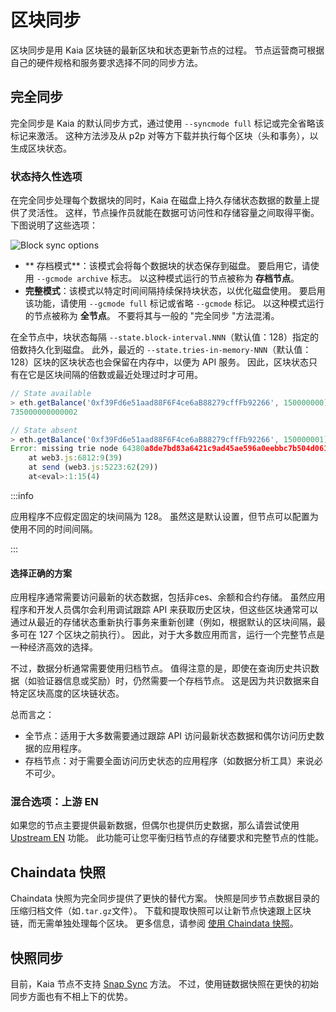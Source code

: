 # 区块同步

区块同步是用 Kaia 区块链的最新区块和状态更新节点的过程。 节点运营商可根据自己的硬件规格和服务要求选择不同的同步方法。

## 完全同步

完全同步是 Kaia 的默认同步方式，通过使用 `--syncmode full` 标记或完全省略该标记来激活。 这种方法涉及从 p2p 对等方下载并执行每个区块（头和事务），以生成区块状态。

### 状态持久性选项

在完全同步处理每个数据块的同时，Kaia 在磁盘上持久存储状态数据的数量上提供了灵活性。 这样，节点操作员就能在数据可访问性和存储容量之间取得平衡。 下图说明了这些选项：

![Block sync options](/img/learn/block_sync.png)

 - \*\* 存档模式\*\*：该模式会将每个数据块的状态保存到磁盘。 要启用它，请使用 `--gcmode archive` 标志。 以这种模式运行的节点被称为 **存档节点**。
 - **完整模式**：该模式以特定时间间隔持续保持块状态，以优化磁盘使用。 要启用该功能，请使用 `--gcmode full` 标记或省略 `--gcmode` 标记。 以这种模式运行的节点被称为 **全节点**。 不要将其与一般的 "完全同步 "方法混淆。

在全节点中，块状态每隔 `--state.block-interval.NNN`（默认值：128）指定的倍数持久化到磁盘。 此外，最近的 `--state.tries-in-memory-NNN`（默认值：128）区块的区块状态也会保留在内存中，以便为 API 服务。 因此，区块状态只有在它是区块间隔的倍数或最近处理过时才可用。

```js
// State available
> eth.getBalance('0xf39Fd6e51aad88F6F4ce6aB88279cffFb92266', 150000000)
735000000000002

// State absent
> eth.getBalance('0xf39Fd6e51aad88F6F4ce6aB88279cffFb92266', 150000001) 735000000000002 // State absent.getBalance('0xf39Fd6e51aad88F6F4ce6aB88279cffFb92266', 150000001)
Error: missing trie node 64380a8de7bd83a6421c9ad45ae596a0eebbc7b504d061f4a57c61742eadc804 (path )
	at web3.js:6812:9(39)
	at send (web3.js:5223:62(29))
	at<eval>:1:15(4)
```

:::info

应用程序不应假定固定的块间隔为 128。 虽然这是默认设置，但节点可以配置为使用不同的时间间隔。

:::

#### 选择正确的方案

应用程序通常需要访问最新的状态数据，包括非ces、余额和合约存储。 虽然应用程序和开发人员偶尔会利用调试跟踪 API 来获取历史区块，但这些区块通常可以通过从最近的存储状态重新执行事务来重新创建（例如，根据默认的区块间隔，最多可在 127 个区块之前执行）。 因此，对于大多数应用而言，运行一个完整节点是一种经济高效的选择。

不过，数据分析通常需要使用归档节点。 值得注意的是，即使在查询历史共识数据（如验证器信息或奖励）时，仍然需要一个存档节点。 这是因为共识数据来自特定区块高度的区块链状态。

总而言之：

 - 全节点：适用于大多数需要通过跟踪 API 访问最新状态数据和偶尔访问历史数据的应用程序。
 - 存档节点：对于需要全面访问历史状态的应用程序（如数据分析工具）来说必不可少。

### 混合选项：上游 EN

如果您的节点主要提供最新数据，但偶尔也提供历史数据，那么请尝试使用 [Upstream EN](../../misc/operation/upstream-en.md) 功能。 此功能可让您平衡归档节点的存储要求和完整节点的性能。

## Chaindata 快照

Chaindata 快照为完全同步提供了更快的替代方案。 快照是同步节点数据目录的压缩归档文件（如`.tar.gz`文件）。 下载和提取快照可以让新节点快速跟上区块链，而无需单独处理每个区块。 更多信息，请参阅 [使用 Chaindata 快照](../../misc/operation/chaindata-snapshot.md)。

## 快照同步

目前，Kaia 节点不支持 [Snap Sync](https://geth.ethereum.org/docs/fundamentals/sync-modes) 方法。 不过，使用链数据快照在更快的初始同步方面也有不相上下的优势。